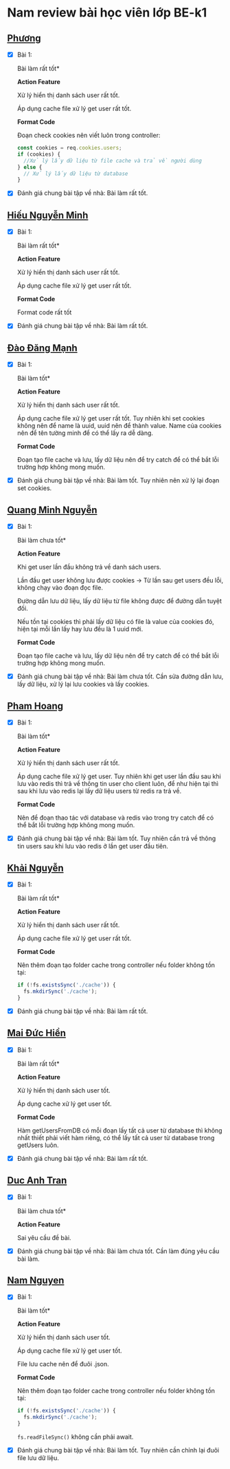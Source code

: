 # Nam review bài học viên lớp BE-k1

## [Phương](https://github.com/phuongnd168/back-end-f8/tree/main/Buoi38)

- [x] Bài 1:

  Bài làm rất tốt\*

  **Action Feature**

  Xử lý hiển thị danh sách user rất tốt.

  Áp dụng cache file xử lý get user rất tốt.

  **Format Code**

  Đoạn check cookies nên viết luôn trong controller:

  ```javascript
  const cookies = req.cookies.users;
  if (cookies) {
    //Xử lý lấy dữ liệu từ file cache và trả về người dùng
  } else {
    // Xử lý lấy dữ liệu từ database
  }
  ```

- [x] Đánh giá chung bài tập về nhà: Bài làm rất tốt.

## [Hiếu Nguyễn Minh](https://github.com/hiusnguyen201/F8-Exercise/tree/main/Lab38)

- [x] Bài 1:

  Bài làm rất tốt\*

  **Action Feature**

  Xử lý hiển thị danh sách user rất tốt.

  Áp dụng cache file xử lý get user rất tốt.

  **Format Code**

  Format code rất tốt

- [x] Đánh giá chung bài tập về nhà: Bài làm rất tốt.

## [Đào Đăng Mạnh](https://github.com/Dangmanh2001/F8-BE-k1/tree/main/Baitapbuoi38)

- [x] Bài 1:

  Bài làm tốt\*

  **Action Feature**

  Xử lý hiển thị danh sách user rất tốt.

  Áp dụng cache file xử lý get user rất tốt. Tuy nhiên khi set cookies không nên để name là uuid, uuid nên để thành value. Name của cookies nên để tên tường minh để có thể lấy ra dễ dàng.

  **Format Code**

  Đoạn tạo file cache và lưu, lấy dữ liệu nên để try catch để có thể bắt lỗi trường hợp không mong muốn.

- [x] Đánh giá chung bài tập về nhà: Bài làm tốt. Tuy nhiên nên xử lý lại đoạn set cookies.

## [Quang Minh Nguyễn](https://github.com/wex-alacrity/F8_BE_QuangMinh/tree/main/buoi38)

- [x] Bài 1:

  Bài làm chưa tốt\*

  **Action Feature**

  Khi get user lần đầu không trả về danh sách users.

  Lần đầu get user không lưu được cookies -> Từ lần sau get users đều lỗi, không chạy vào đoạn đọc file.

  Đường dẫn lưu dữ liệu, lấy dữ liệu từ file không được để đường dẫn tuyệt đối.

  Nếu tồn tại cookies thì phải lấy dữ liệu có file là value của cookies đó, hiện tại mỗi lần lấy hay lưu đều là 1 uuid mới.

  **Format Code**

  Đoạn tạo file cache và lưu, lấy dữ liệu nên để try catch để có thể bắt lỗi trường hợp không mong muốn.

- [x] Đánh giá chung bài tập về nhà: Bài làm chưa tốt. Cần sửa đường dẫn lưu, lấy dữ liệu, xử lý lại lưu cookies và lấy cookies.

## [Pham Hoang](https://github.com/palkma-byte/f8-backend-k1/tree/main/express_cache)

- [x] Bài 1:

  Bài làm tốt\*

  **Action Feature**

  Xử lý hiển thị danh sách user rất tốt.

  Áp dụng cache file xử lý get user. Tuy nhiên khi get user lần đầu sau khi lưu vào redis thì trả về thông tin user cho client luôn, để như hiện tại thì sau khi lưu vào redis lại lấy dữ liệu users từ redis ra trả về.

  **Format Code**

  Nên để đoạn thao tác với database và redis vào trong try catch để có thể bắt lỗi trường hợp không mong muốn.

- [x] Đánh giá chung bài tập về nhà: Bài làm tốt. Tuy nhiên cần trả về thông tin users sau khi lưu vào redis ở lần get user đầu tiên.

## [Khải Nguyễn](https://github.com/nguyenkhai1311/be-nodejs-k1/tree/main/Day-38)

- [x] Bài 1:

  Bài làm rất tốt\*

  **Action Feature**

  Xử lý hiển thị danh sách user rất tốt.

  Áp dụng cache file xử lý get user rất tốt.

  **Format Code**

  Nên thêm đoạn tạo folder cache trong controller nếu folder không tồn tại:

  ```javascript
  if (!fs.existsSync('./cache')) {
    fs.mkdirSync('./cache');
  }
  ```

- [x] Đánh giá chung bài tập về nhà: Bài làm rất tốt.

## [Mai Đức Hiền](https://github.com/maiduchien23/F8-BE/tree/main/F8_BE/f8_javascript/homeword/day38)

- [x] Bài 1:

  Bài làm rất tốt\*

  **Action Feature**

  Xử lý hiển thị danh sách user tốt.

  Áp dụng cache xử lý get user tốt.

  **Format Code**

  Hàm getUsersFromDB có mỗi đoạn lấy tất cả user từ database thì không nhất thiết phải viết hàm riêng, có thể lấy tất cả user từ database trong getUsers luôn.

- [x] Đánh giá chung bài tập về nhà: Bài làm rất tốt.

## [Duc Anh Tran](https://github.com/ducanhtranptit/F8_Homework/tree/main/Buoi38)

- [x] Bài 1:

  Bài làm chưa tốt\*

  **Action Feature**

  Sai yêu cầu đề bài.

- [x] Đánh giá chung bài tập về nhà: Bài làm chưa tốt. Cần làm đúng yêu cầu bài làm.

## [Nam Nguyen](https://github.com/namdctry/backend-F8-btvn/tree/main/btvn-b38)

- [x] Bài 1:

  Bài làm tốt\*

  **Action Feature**

  Xử lý hiển thị danh sách user tốt.

  Áp dụng cache file xử lý get user tốt.

  File lưu cache nên để đuôi .json.

  **Format Code**

  Nên thêm đoạn tạo folder cache trong controller nếu folder không tồn tại:

  ```javascript
  if (!fs.existsSync('./cache')) {
    fs.mkdirSync('./cache');
  }
  ```

  `fs.readFileSync()` không cần phải await.

- [x] Đánh giá chung bài tập về nhà: Bài làm tốt. Tuy nhiên cần chỉnh lại đuôi file lưu dữ liệu.
